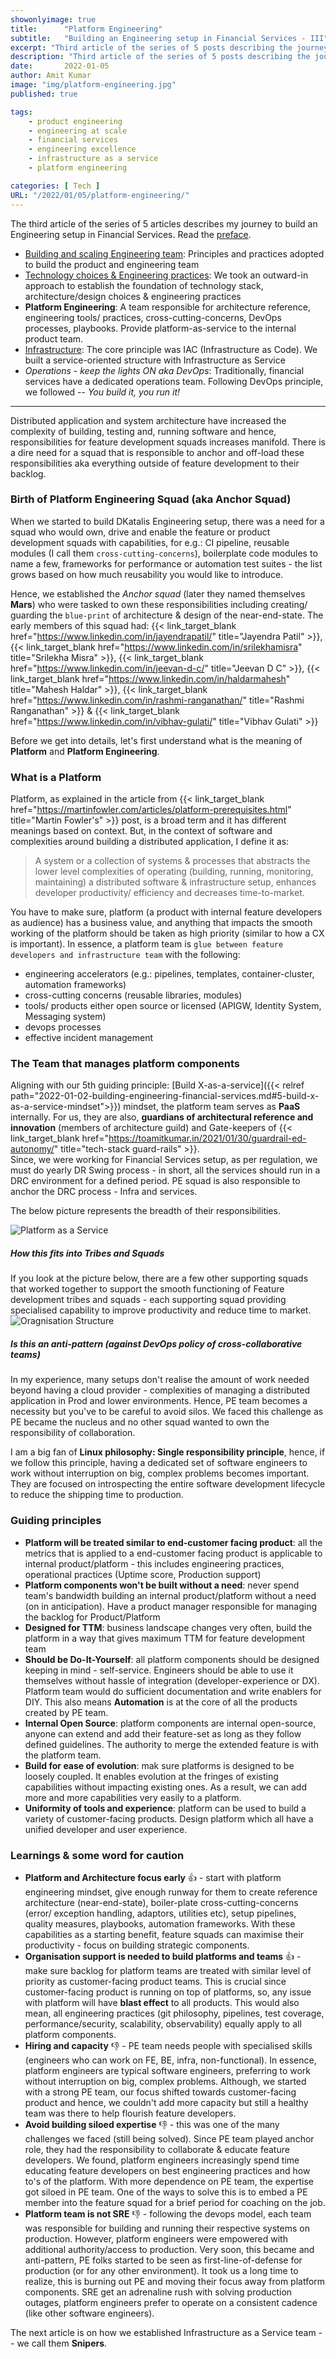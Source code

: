 ```yaml
---
showonlyimage: true
title:      "Platform Engineering"
subtitle:   "Building an Engineering setup in Financial Services - III"
excerpt: "Third article of the series of 5 posts describing the journey to build Product & Engineering for Financial Services"
description: "Third article of the series of 5 posts describing the journey to build Product & Engineering for Financial Services"
date:       2022-01-05
author: Amit Kumar
image: "img/platform-engineering.jpg"
published: true

tags:
    - product engineering
    - engineering at scale
    - financial services
    - engineering excellence
    - infrastructure as a service
    - platform engineering

categories: [ Tech ]
URL: "/2022/01/05/platform-engineering/"
---
```


The third article of the series of 5 articles describes my journey to build an Engineering setup in Financial Services. Read the [preface](/2022/01/02/building-engineering-setup-financial-services/). 

- [Building and scaling Engineering team](/2022/01/03/building-and-scaling-engineering-team/): Principles and practices adopted to build the product and engineering team
- [Technology choices & Engineering practices](/2022/01/04/technology-choice-and-engineering-practices/): We took an outward-in approach to establish the foundation of technology stack, architecture/design choices & engineering practices
- **Platform Engineering**: A team responsible for architecture reference, engineering tools/ practices, cross-cutting-concerns, DevOps processes, playbooks. Provide platform-as-service to the internal product team.
- [Infrastructure](/2022/01/27/infrastructure-as-a-service/): The core principle was IAC (Infrastructure as Code). We built a service-oriented structure with Infrastructure as Service
- _Operations - keep the lights ON aka DevOps_: Traditionally, financial services have a dedicated operations team. Following DevOps principle, we followed -- _You build it, you run it!_
---

Distributed application and system architecture have increased the complexity of building, testing and, running software and hence, responsibilities for feature development squads increases manifold. There is a dire need for a squad that is responsible to anchor and off-load these responsibilities aka everything outside of feature development to their backlog.

### Birth of Platform Engineering Squad (aka Anchor Squad)

When we started to build DKatalis Engineering setup, there was a need for a squad who would own, drive and enable the feature or product development squads with capabilities, for e.g.: CI pipeline, reusable modules (I call them `cross-cutting-concerns`), boilerplate code modules to name a few, frameworks for performance or automation test suites - the list grows based on how much reusability you would like to introduce.

Hence, we established the _Anchor squad_ (later they named themselves **Mars**) who were tasked to own these responsibilities including creating/ guarding the `blue-print` of architecture & design of the near-end-state. The early members of this squad had: {{< link_target_blank href="https://www.linkedin.com/in/jayendrapatil/" title="Jayendra Patil" >}}, {{< link_target_blank href="https://www.linkedin.com/in/srilekhamisra" title="Srilekha Misra" >}}, {{< link_target_blank href="https://www.linkedin.com/in/jeevan-d-c/" title="Jeevan D C" >}}, {{< link_target_blank href="https://www.linkedin.com/in/haldarmahesh" title="Mahesh Haldar" >}}, {{< link_target_blank href="https://www.linkedin.com/in/rashmi-ranganathan/" title="Rashmi Ranganathan" >}} & {{< link_target_blank href="https://www.linkedin.com/in/vibhav-gulati/" title="Vibhav Gulati" >}}

Before we get into details, let's first understand what is the meaning of **Platform** and **Platform Engineering**.

### What is a Platform
Platform, as explained in the article from {{< link_target_blank href="https://martinfowler.com/articles/platform-prerequisites.html" title="Martin Fowler's" >}} post, is a broad term and it has different meanings based on context. But, in the context of software and complexities around building a distributed application, I define it as:

> A system or a collection of systems & processes that abstracts the lower level complexities of operating (building, running, monitoring, maintaining) a distributed software & infrastructure setup, enhances developer productivity/ efficiency and decreases time-to-market. 

You have to make sure, platform (a product with internal feature developers as audience) has a business value, and anything that impacts the smooth working of the platform should be taken as high priority (similar to how a CX is important). In essence, a platform team is `glue between feature developers and infrastructure team` with the following:
- engineering accelerators (e.g.: pipelines, templates, container-cluster, automation frameworks)
- cross-cutting concerns (reusable libraries, modules)
- tools/ products either open source or licensed (APIGW, Identity System, Messaging system)
- devops processes
- effective incident management

### The Team that manages platform components

Aligning with our 5th guiding principle: [Build X-as-a-service]({{< relref path="2022-01-02-building-engineering-financial-services.md#5-build-x-as-a-service-mindset">}}) mindset, the platform team serves as **PaaS** internally.
For us, they are also, **guardians of architectural reference and innovation** (members of architecture guild) and Gate-keepers of {{< link_target_blank href="https://toamitkumar.in/2021/01/30/guardrail-ed-autonomy/" title="tech-stack guard-rails" >}}.  
Since, we were working for Financial Services setup, as per regulation, we must do yearly DR Swing process - in short, all the services should run in a DRC environment for a defined period. PE squad is also responsible to anchor the DRC process - Infra and services.

The below picture represents the breadth of their responsibilities.

![](/img/Paas.jpg "Platform as a Service")

##### How this fits into Tribes and Squads
If you look at the picture below, there are a few other supporting squads that worked together to support the smooth functioning of Feature development tribes and squads - each supporting squad providing specialised capability to improve productivity and reduce time to market.
![](/img/org-structure.jpg "Oragnisation Structure")

##### Is this an anti-pattern (against DevOps policy of cross-collaborative teams)

In my experience, many setups don't realise the amount of work needed beyond having a cloud provider - complexities of managing a distributed application in Prod and lower environments. Hence, PE team becomes a necessity but you've to be careful to avoid silos. We faced this challenge as PE became the nucleus and no other squad wanted to own the responsibility of collaboration. 

I am a big fan of **Linux philosophy: Single responsibility principle**, hence, if we follow this principle, having a dedicated set of software engineers to work without interruption on big, complex problems becomes important. They are focused on introspecting the entire software development lifecycle to reduce the shipping time to production.

### Guiding principles

- **Platform will be treated similar to end-customer facing product**: all the metrics that is applied to a end-customer facing product is applicable to internal product/platform - this includes engineering practices, operational practices (Uptime score, Production support)
- **Platform components won't be built without a need**: never spend team's bandwidth building an internal product/platform without a need (on in anticipation). Have a product manager responsible for managing the backlog for Product/Platform
- **Designed for TTM**: business landscape changes very often, build the platform in a way that gives maximum TTM for feature development team
- **Should be Do-It-Yourself**: all platform components should be designed keeping in mind - self-service. Engineers should be able to use it themselves without hassle of integration (developer-experience or DX). Platform team would do sufficient documentation and write enablers for DIY. This also means **Automation** is at the core of all the products created by PE team.
- **Internal Open Source**: platform components are internal open-source, anyone can extend and add their feature-set as long as they follow defined guidelines. The authority to merge the extended feature is with the platform team. 
- **Build for ease of evolution**: mak sure platforms is designed to be loosely coupled. It enables evolution at the fringes of existing capabilities without impacting existing ones. As a result, we can add more and more capabilities very easily to a platform.
- **Uniformity of tools and experience**: platform can be used to build a variety of customer-facing products. Design platform which all have a unified developer and user experience.

### Learnings & some word for caution

- **Platform and Architecture focus early** :thumbsup: - start with platform engineering mindset, give enough runway for them to create reference architecture (near-end-state), boiler-plate cross-cutting-concerns (error/ exception handling, adaptors, utilities etc), setup pipelines, quality measures, playbooks, automation frameworks. With these capabilities as a starting benefit, feature squads can maximise their productivity - focus on building strategic components. 
- **Organisation support is needed to build platforms and teams** :thumbsup: - make sure backlog for platform teams are treated with similar level of priority as customer-facing product teams. This is crucial since customer-facing product is running on top of platforms, so, any issue with platform will have **blast effect** to all products. This would also mean, all engineering practices (git philosophy, pipelines, test coverage, performance/security, scalability, observability) equally apply to all platform components.
- **Hiring and capacity** :thumbsdown: - PE team needs people with specialised skills (engineers who can work on FE, BE, infra, non-functional). In essence, platform engineers are typical software engineers, preferring to work without interruption on big, complex problems. Although, we started with a strong PE team, our focus shifted towards customer-facing product and hence, we couldn't add more capacity but still a healthy team was there to help flourish feature developers.
- **Avoid building siloed expertise** :thumbsdown: - this was one of the many challenges we faced (still being solved). Since PE team played anchor role, they had the responsibility to collaborate & educate feature developers. We found, platform engineers increasingly spend time educating feature developers on best engineering practices and how to's of the platform. With more dependence on PE team, the expertise got siloed in PE team. One of the ways to solve this is to embed a PE member into the feature squad for a brief period for coaching on the job.
- **Platform team is not SRE** :thumbsdown: - following the devops model, each team was responsible for building and running their respective systems on production. However, platform engineers were empowered with additional authority/access to production. Very soon, this became and anti-pattern, PE folks started to be seen as first-line-of-defense for production (or for any other environment). It took us a long time to realize, this is burning out PE and moving their focus away from platform components. SRE get an adrenaline rush with solving production outages, platform engineers prefer to operate on a consistent cadence (like other software engineers).

The next article is on how we established Infrastructure as a Service team -- we call them **Snipers**. 
